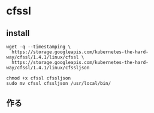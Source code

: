 # cfssl 


## install

```
wget -q --timestamping \
  https://storage.googleapis.com/kubernetes-the-hard-way/cfssl/1.4.1/linux/cfssl \
  https://storage.googleapis.com/kubernetes-the-hard-way/cfssl/1.4.1/linux/cfssljson

chmod +x cfssl cfssljson
sudo mv cfssl cfssljson /usr/local/bin/
```

## 作る











